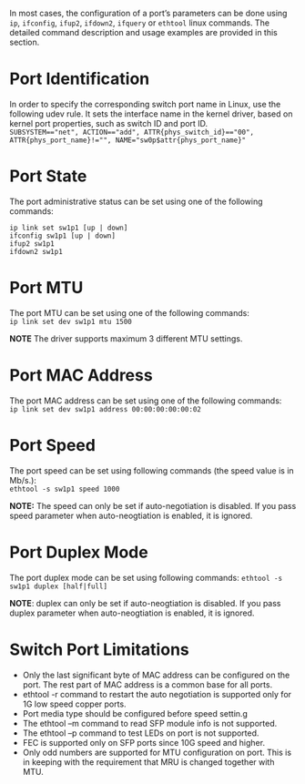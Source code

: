 In most cases, the configuration of a port’s parameters can be done using `ip`, `ifconfig`, `ifup2`, `ifdown2`, `ifquery` or `ethtool` linux commands. The detailed command description and usage examples are provided in this section.  
# Port Identification   
In order to specify the corresponding switch port name in Linux, use the following udev rule. It sets the interface name in the kernel driver, based on kernel port properties, such as switch ID and port ID.  
`SUBSYSTEM=="net", ACTION=="add", ATTR{phys_switch_id}=="00", ATTR{phys_port_name}!="", NAME="sw0p$attr{phys_port_name}"`  

# Port State  
The port administrative status can be set using one of the following commands:

`ip link set sw1p1 [up | down]`  
`ifconfig sw1p1 [up | down]`  
`ifup2 sw1p1`  
`ifdown2 sw1p1`  
# Port MTU  
The port MTU can be set using one of the following commands:  
`ip link set dev sw1p1 mtu 1500`  

**NOTE** The driver supports maximum 3 different MTU settings.

# Port MAC Address  
The port MAC address can be set using one of the following commands:  
`ip link set dev sw1p1 address 00:00:00:00:00:02`  

# Port Speed
The port speed can be set using following commands (the speed value is in Mb/s.):  
`ethtool -s sw1p1 speed 1000`   

**NOTE:** The speed can only be set if auto-negotiation is disabled. If you pass speed parameter when auto-neogtiation is enabled, it is ignored.  

# Port Duplex Mode
The port duplex mode can be set using following commands:
`ethtool -s sw1p1 duplex [half|full]`  

**NOTE**: duplex can only be set if auto-neogtiation is disabled. If you pass duplex parameter when auto-neogtiation is enabled, it is ignored.  

# Switch Port Limitations
* Only the last significant byte of MAC address can be configured on the port. The rest part of MAC address is a common base for all ports. 
* ethtool -r command to restart the auto negotiation is supported only for 1G low speed copper ports.
* Port media type should be configured before speed settin.g
* The ethtool –m command to read SFP module info is not supported.
* The ethtool –p command to test LEDs on port is not supported.
* FEC is supported only on SFP ports since 10G speed and higher.
* Only odd numbers are supported for MTU configuration on port. This is in keeping with the requirement that MRU is changed together with MTU.

